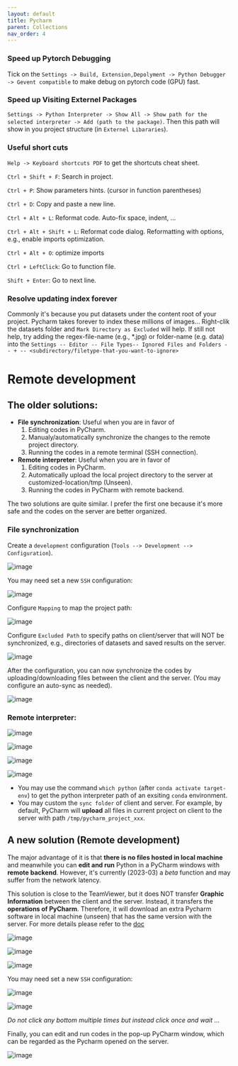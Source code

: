 ```yaml
---
layout: default
title: Pycharm
parent: Collections
nav_order: 4
---
```


### Speed up Pytorch Debugging
Tick on the ``Settings -> Build, Extension,Depolyment -> Python Debugger -> Gevent compatible`` to make debug on pytorch code (GPU) fast.

### Speed up Visiting Externel Packages
`Settings -> Python Interpreter -> Show All -> Show path for the selected interpreter -> Add (path to the package)`. Then this path will show in you project structure (in `Externel Libararies`).

### Useful short cuts
`Help -> Keyboard shortcuts PDF` to get the shortcuts cheat sheet.

`Ctrl + Shift + F`: Search in project.

`Ctrl + P`: Show parameters hints. (cursor in function parentheses)

`Ctrl + D`: Copy and paste a new line.

`Ctrl + Alt + L`: Reformat code. Auto-fix space, indent, ...

`Ctrl + Alt + Shift + L`: Reformat code dialog. Reformatting with options, e.g., enable imports optimization.

`Ctrl + Alt + O`: optimize imports

`Ctrl + LeftClick`: Go to function file.

`Shift + Enter`: Go to next line.

### Resolve updating index forever
Commonly it's because you put datasets under the content root of your project. Pycharm takes forever to index these millions of images...
Right-clik the datasets folder and `Mark Directory as Excluded` will help. 
If still not help, try adding the regex-file-name (e.g., *.jpg) or folder-name (e.g. data) into the `Settings -- Editor -- File Types-- Ignored Files and Folders -- + -- <subdirectory/filetype-that-you-want-to-ignore>`

# Remote development

## The older solutions:

- **File synchronization**: Useful when you are in favor of 
    1. Editing codes in PyCharm.
    2. Manualy/automatically synchronize the changes to the remote project directory.
    3. Running the codes in a remote terminal (SSH connection).
- **Remote interpreter**: Useful when you are in favor of
    1. Editing codes in PyCharm.
    2. Automatically upload the local project directory to the server at customized-location/tmp (Unseen).
    3. Running the codes in PyCharm with remote backend.

The two solutions are quite similar. I prefer the first one because it's more safe and the codes on the server are better organized.

### File synchronization
Create a `development` configuration (`Tools --> Development --> Configuration`).

![image](https://user-images.githubusercontent.com/42603768/225193508-60870ea0-7440-4ea9-9c5c-bdd97d23162b.png)

You may need set a new `SSH` configuration:

![image](https://user-images.githubusercontent.com/42603768/225187544-3b9c3f8c-a9a6-448c-b23a-04acffc175b8.png)

Configure `Mapping` to map the project path:

![image](https://user-images.githubusercontent.com/42603768/225193987-4bc39838-c90d-4262-8d9f-f7ddc3fead5e.png)

Configure `Excluded Path` to specify paths on client/server that will NOT be synchronized, e.g., directories of datasets and saved results on the server.

![image](https://user-images.githubusercontent.com/42603768/225194054-e6768f54-9b87-49af-bdda-3c90780e5f9d.png)

After the configuration, you can now synchronize the codes by uploading/downloading files between the client and the server. (You may configure an auto-sync as needed).

![image](https://user-images.githubusercontent.com/42603768/225197863-7e1e4705-e885-4baf-b48e-2e387aa6e294.png)

### Remote interpreter:

![image](https://user-images.githubusercontent.com/42603768/225198586-e442e546-b25d-4d5f-a1c2-d698e8c27968.png)

![image](https://user-images.githubusercontent.com/42603768/225199053-3a86584e-4874-4cba-b60e-7a9aff006525.png)

![image](https://user-images.githubusercontent.com/42603768/225200580-02644a8c-cb4f-433a-b9df-e94b228ee06b.png)

![image](https://user-images.githubusercontent.com/42603768/225199760-0f9b681e-3461-4cab-9340-cb2cda50d84e.png)

- You may use the command `which python` (after `conda activate target-env`) to get the python interpreter path of an exsiting `conda` environment.
- You may custom the `sync folder` of client and server. For example, by default, PyCharm will **upload** all files in current project on client to the server with path `/tmp/pycharm_project_xxx`.


## A new solution (Remote development)

The major advantage of it is that **there is no files hosted in local machine** and meanwhile you can **edit and run** Python in a PyCharm windows with **remote backend**. However, it's currently (2023-03) a *beta* function and may suffer from the network latency.

This solution is close to the TeamViewer, but it does NOT transfer **Graphic Information** between the client and the server. Instead, it transfers the **operations of PyCharm**. Therefore, it will download an extra Pycharm software in local machine (unseen) that has the same version with the server. For more details please refer to the [doc](https://www.jetbrains.com/help/pycharm/remote-development-overview.html#workflow)

![image](https://user-images.githubusercontent.com/42603768/225208059-a97bca93-dd06-4fe3-adbc-73a5fb94f4e3.png)

![image](https://user-images.githubusercontent.com/42603768/225208099-083574ca-e4f8-4839-8ee4-ead1182109a2.png)

![image](https://user-images.githubusercontent.com/42603768/225208173-5a5571af-b1ea-4381-ad0f-22e993e48ed0.png)

You may need set a new `SSH` configuration:

![image](https://user-images.githubusercontent.com/42603768/225187544-3b9c3f8c-a9a6-448c-b23a-04acffc175b8.png)

![image](https://user-images.githubusercontent.com/42603768/225210100-c7eebd96-c07c-4882-92da-55ff63d4cb58.png)

*Do not click any bottom multiple times but instead click once and wait ...*

Finally, you can edit and run codes in the pop-up PyCharm window, which can be regarded as the Pycharm opened on the server.

![image](https://user-images.githubusercontent.com/42603768/225212399-c70fa157-2d8c-40e5-856f-313f44779e88.png)


